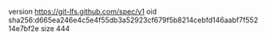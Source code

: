 version https://git-lfs.github.com/spec/v1
oid sha256:d665ea246e4c5e4f55db3a52923cf679f5b8214cebfd146aabf7f55214e7bf2e
size 444
